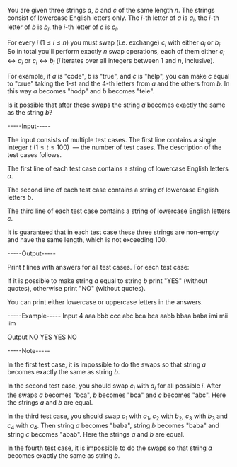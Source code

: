You are given three strings $a$, $b$ and $c$ of the same length $n$. The strings consist of lowercase English letters only. The $i$-th letter of $a$ is $a_i$, the $i$-th letter of $b$ is $b_i$, the $i$-th letter of $c$ is $c_i$.

For every $i$ ($1 \leq i \leq n$) you must swap (i.e. exchange) $c_i$ with either $a_i$ or $b_i$. So in total you'll perform exactly $n$ swap operations, each of them either $c_i \leftrightarrow a_i$ or $c_i \leftrightarrow b_i$ ($i$ iterates over all integers between $1$ and $n$, inclusive).

For example, if $a$ is "code", $b$ is "true", and $c$ is "help", you can make $c$ equal to "crue" taking the $1$-st and the $4$-th letters from $a$ and the others from $b$. In this way $a$ becomes "hodp" and $b$ becomes "tele".

Is it possible that after these swaps the string $a$ becomes exactly the same as the string $b$?


-----Input-----

The input consists of multiple test cases. The first line contains a single integer $t$ ($1 \leq t \leq 100$)  — the number of test cases. The description of the test cases follows.

The first line of each test case contains a string of lowercase English letters $a$.

The second line of each test case contains a string of lowercase English letters $b$.

The third line of each test case contains a string of lowercase English letters $c$.

It is guaranteed that in each test case these three strings are non-empty and have the same length, which is not exceeding $100$.


-----Output-----

Print $t$ lines with answers for all test cases. For each test case:

If it is possible to make string $a$ equal to string $b$ print "YES" (without quotes), otherwise print "NO" (without quotes).

You can print either lowercase or uppercase letters in the answers.


-----Example-----
Input
4
aaa
bbb
ccc
abc
bca
bca
aabb
bbaa
baba
imi
mii
iim

Output
NO
YES
YES
NO



-----Note-----

In the first test case, it is impossible to do the swaps so that string $a$ becomes exactly the same as string $b$.

In the second test case, you should swap $c_i$ with $a_i$ for all possible $i$. After the swaps $a$ becomes "bca", $b$ becomes "bca" and $c$ becomes "abc". Here the strings $a$ and $b$ are equal.

In the third test case, you should swap $c_1$ with $a_1$, $c_2$ with $b_2$, $c_3$ with $b_3$ and $c_4$ with $a_4$. Then string $a$ becomes "baba", string $b$ becomes "baba" and string $c$ becomes "abab". Here the strings $a$ and $b$ are equal.

In the fourth test case, it is impossible to do the swaps so that string $a$ becomes exactly the same as string $b$.
